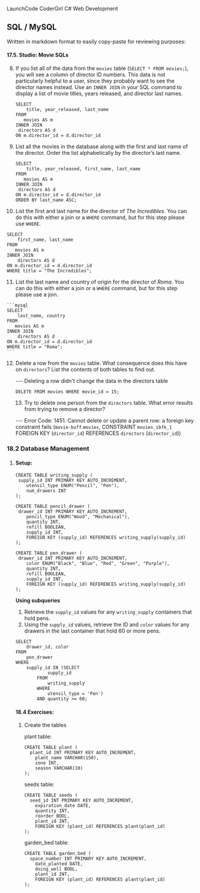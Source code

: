 

LaunchCode CoderGirl C# Web Development

## SQL / MySQL 

Written in markdown format to easily copy-paste for reviewing purposes:

#### 17.5. Studio: Movie SQLs

8. If you list all of the data from the `movies` table (`SELECT * FROM movies;`), you will see a column of director ID numbers. This data is not particularly helpful to a user, since they probably want to see the director names instead. Use an `INNER JOIN` in your SQL command to display a list of movie titles, years released, and director last names.

   ```mysql
   SELECT 
       title, year_released, last_name
   FROM
      movies AS m
   INNER JOIN
   	directors AS d
   ON m.director_id = d.director_id
   ```

   

9. List all the movies in the database along with the first and last name of the director. Order the list alphabetically by the director’s last name.

   ```mysql
   SELECT 
       title, year_released, first_name, last_name
   FROM
      movies AS m
   INNER JOIN
   	directors AS d
   ON m.director_id = d.director_id
   ORDER BY last_name ASC;
   ```

   

10. List the first and last name for the director of *The Incredibles*. You can do this with either a join or a `WHERE` command, but for this step please use `WHERE`.

```mysql
SELECT 
    first_name, last_name
FROM
   movies AS m
INNER JOIN
	directors AS d
ON m.director_id = d.director_id
WHERE title = "The Incredibles";
```

11.  List the last name and country of origin for the director of *Roma*. You can do this with either a join or a `WHERE` command, but for this step please use a join.

    ```mysql
    SELECT 
        last_name, country
    FROM
       movies AS m
    INNER JOIN
    	directors AS d
    ON m.director_id = d.director_id
    WHERE title = "Roma";
    ```

12. Delete a row from the `movies` table. What consequence does this have on `directors`? List the contents of both tables to find out.

    --- Deleting a row didn't change the data in the directors table

    ```mysql
    DELETE FROM movies WHERE movie_id = 15;
    ```

    13. Try to delete one person from the `directors` table. What error results from trying to remove a director?

    --- Error Code: 1451. Cannot delete or update a parent row: a foreign key constraint fails (`movie-buff`.`movies`, CONSTRAINT `movies_ibfk_1` FOREIGN KEY (`director_id`) REFERENCES `directors` (`director_id`))

### 18.2 Database Management

1. #### Setup:

   ```mysql
   CREATE TABLE writing_supply (
   	supply_id INT PRIMARY KEY AUTO_INCREMENT,
       utensil_type ENUM("Pencil", "Pen"),
       num_drawers INT
   );
   
   CREATE TABLE pencil_drawer (
   	drawer_id INT PRIMARY KEY AUTO_INCREMENT,
       pencil_type ENUM("Wood", "Mechanical"),
       quantity INT,
       refill BOOLEAN,
       supply_id INT,
       FOREIGN KEY (supply_id) REFERENCES writing_supply(supply_id)
   );
   
   CREATE TABLE pen_drawer (
   	drawer_id INT PRIMARY KEY AUTO_INCREMENT,
       color ENUM("Black", "Blue", "Red", "Green", "Purple"),
       quantity INT,
       refill BOOLEAN,
       supply_id INT,
       FOREIGN KEY (supply_id) REFERENCES writing_supply(supply_id)
   );
   ```

   **Using subqueries**
   
   1. Retrieve the `supply_id` values for any `writing_supply` containers that hold pens.
   2. Using the `supply_id` values, retrieve the ID and `color` values for any drawers in the last container that hold 60 or more pens.
   
   ```mysql
   SELECT 
       drawer_id, color
   FROM
       pen_drawer
   WHERE
       supply_id IN (SELECT 
               supply_id
           FROM
               writing_supply
           WHERE
               utensil_type = 'Pen')
           AND quantity >= 60;
   ```
   
   
   
   #### 18.4 Exercises:
   
   1. Create the tables
   
      plant table:
   
      ```mysql
      CREATE TABLE plant (
      	plant_id INT PRIMARY KEY AUTO_INCREMENT,
          plant_name VARCHAR(150),
          zone INT,
          season VARCHAR(10)
      );
      ```
   
      seeds table:
   
      ```mysql
      CREATE TABLE seeds (
      	seed_id INT PRIMARY KEY AUTO_INCREMENT,
          expiration_date DATE,
          quantity INT,
          reorder BOOL,
          plant_id INT,
          FOREIGN KEY (plant_id) REFERENCES plant(plant_id)
      );
      ```
   
      garden_bed table:
   
      ```mysql
      CREATE TABLE garden_bed (
      	space_number INT PRIMARY KEY AUTO_INCREMENT,
          date_planted DATE,
          doing_well BOOL,
          plant_id INT,
          FOREIGN KEY (plant_id) REFERENCES plant(plant_id)
      );
      ```
   
      

